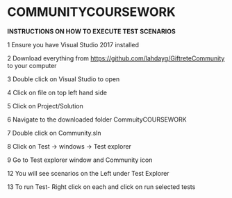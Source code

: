 # COMMUNITYCOURSEWORK

**INSTRUCTIONS ON HOW TO EXECUTE TEST SCENARIOS**

1 Ensure you have Visual Studio 2017 installed

2 Download everything from https://github.com/lahdayg/GiftreteCommunity to your computer

3 Double click on Visual Studio to open

4 Click on file on top left hand side

5 Click on Project/Solution

6 Navigate to the downloaded folder CommuityCOURSEWORK

7 Double click on Community.sln

8 Click on Test -> windows -> Test explorer

9 Go to Test explorer window and Community icon

12 You will see scenarios on the Left under Test Explorer 

13 To run Test- Right click on each and click on run selected tests

